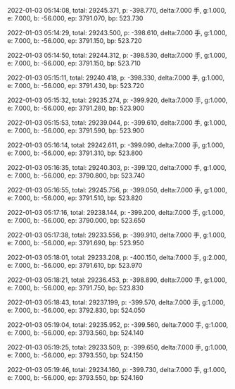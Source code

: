2022-01-03 05:14:08, total: 29245.371, p: -398.770, delta:7.000 手, g:1.000, e: 7.000, b: -56.000, ep: 3791.070, bp: 523.730

2022-01-03 05:14:29, total: 29243.500, p: -398.610, delta:7.000 手, g:1.000, e: 7.000, b: -56.000, ep: 3791.150, bp: 523.720

2022-01-03 05:14:50, total: 29244.312, p: -398.530, delta:7.000 手, g:1.000, e: 7.000, b: -56.000, ep: 3791.150, bp: 523.710

2022-01-03 05:15:11, total: 29240.418, p: -398.330, delta:7.000 手, g:1.000, e: 7.000, b: -56.000, ep: 3791.430, bp: 523.720

2022-01-03 05:15:32, total: 29235.274, p: -399.920, delta:7.000 手, g:1.000, e: 7.000, b: -56.000, ep: 3791.280, bp: 523.900

2022-01-03 05:15:53, total: 29239.044, p: -399.610, delta:7.000 手, g:1.000, e: 7.000, b: -56.000, ep: 3791.590, bp: 523.900

2022-01-03 05:16:14, total: 29242.611, p: -399.090, delta:7.000 手, g:1.000, e: 7.000, b: -56.000, ep: 3791.310, bp: 523.800

2022-01-03 05:16:35, total: 29240.303, p: -399.120, delta:7.000 手, g:1.000, e: 7.000, b: -56.000, ep: 3790.800, bp: 523.740

2022-01-03 05:16:55, total: 29245.756, p: -399.050, delta:7.000 手, g:1.000, e: 7.000, b: -56.000, ep: 3791.510, bp: 523.820

2022-01-03 05:17:16, total: 29238.144, p: -399.200, delta:7.000 手, g:1.000, e: 7.000, b: -56.000, ep: 3790.000, bp: 523.650

2022-01-03 05:17:38, total: 29233.556, p: -399.910, delta:7.000 手, g:1.000, e: 7.000, b: -56.000, ep: 3791.690, bp: 523.950

2022-01-03 05:18:01, total: 29233.208, p: -400.150, delta:7.000 手, g:2.000, e: 7.000, b: -56.000, ep: 3791.610, bp: 523.970

2022-01-03 05:18:21, total: 29236.453, p: -398.890, delta:7.000 手, g:1.000, e: 7.000, b: -56.000, ep: 3791.750, bp: 523.830

2022-01-03 05:18:43, total: 29237.199, p: -399.570, delta:7.000 手, g:1.000, e: 7.000, b: -56.000, ep: 3792.830, bp: 524.050

2022-01-03 05:19:04, total: 29235.952, p: -399.560, delta:7.000 手, g:1.000, e: 7.000, b: -56.000, ep: 3793.560, bp: 524.140

2022-01-03 05:19:25, total: 29233.509, p: -399.650, delta:7.000 手, g:1.000, e: 7.000, b: -56.000, ep: 3793.550, bp: 524.150

2022-01-03 05:19:46, total: 29234.160, p: -399.730, delta:7.000 手, g:1.000, e: 7.000, b: -56.000, ep: 3793.550, bp: 524.160
